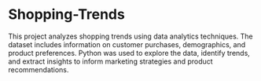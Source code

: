 # Shopping-Trends
This project analyzes shopping trends using data analytics techniques. The dataset includes information on customer purchases, demographics, and product preferences. Python was used to explore the data, identify trends, and extract insights to inform marketing strategies and product recommendations.
